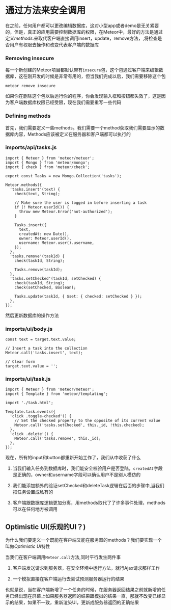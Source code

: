 # 通过方法来安全调用

在之前，任何用户都可以更改编辑数据库，这对小型app或者demo是无关紧要的，但是，真正的应用需要控制数据库的权限，在Meteor中，最好的方法是通过定义*methods*.来取代客户端直接调用insert，update，remove方法，,将检查是否用户有权限去操作和改变代表客户端的数据库

### Removing insecure

每一个新创建的Meteor项目都默认带有<code>insecure</code>包，这个包通过客户端来编辑数据库，这在刚开发的时候是非常有用的，但当我们完成以后，我们需要移除这个包
    
    meteor remove insecure
    
如果你在删除这个包以后运行你的程序，你会发现输入框和按钮都失效了，这是因为客户端数据库权限已经受限，现在我们需要重写一些代码

### Defining methods

首先，我们需要定义一些methods。我们需要一个method获取我们需要显示的数据库内容，Methods应该被定义在服务器和客户端都可以执行的
### imports/api/tasks.js

    import { Meteor } from 'meteor/meteor';
    import { Mongo } from 'meteor/mongo';
    import { check } from 'meteor/check';
     
    export const Tasks = new Mongo.Collection('tasks');
     
    Meteor.methods({
      'tasks.insert'(text) {
        check(text, String);
     
        // Make sure the user is logged in before inserting a task
        if (! Meteor.userId()) {
          throw new Meteor.Error('not-authorized');
        }
     
        Tasks.insert({
          text,
          createdAt: new Date(),
          owner: Meteor.userId(),
          username: Meteor.user().username,
        });
      },
      'tasks.remove'(taskId) {
        check(taskId, String);
     
        Tasks.remove(taskId);
      },
      'tasks.setChecked'(taskId, setChecked) {
        check(taskId, String);
        check(setChecked, Boolean);
     
        Tasks.update(taskId, { $set: { checked: setChecked } });
      },
    });

然后更新数据库的操作方法
### imports/ui/body.js

    const text = target.text.value;
 
    // Insert a task into the collection
    Meteor.call('tasks.insert', text);
 
    // Clear form
    target.text.value = '';
    
### imports/ui/task.js

    import { Meteor } from 'meteor/meteor';
    import { Template } from 'meteor/templating';
     
    import './task.html';
     
    Template.task.events({
      'click .toggle-checked'() {
        // Set the checked property to the opposite of its current value
        Meteor.call('tasks.setChecked', this._id, !this.checked);
      },
      'click .delete'() {
        Meteor.call('tasks.remove', this._id);
      },
    });
    
现在，所有的input和button都重新开始工作了，我们从中收获了什么

1.  当我们输入任务到数据库时，我们能安全校验用户是否登陆，<code>createdAt</code>字段是正确的，owner和username字段可以确认用户不是别人模仿的

2.  我们能添加额外的验证setChecked和deleteTask逻辑在后面的步骤中,当我们把任务设置成私有的

3.  客户端跟数据库逻辑更加分离，用methods取代了了许多事件处理，methods可以在任何地方被调用

## Optimistic UI(乐观的UI？)

为什么我们要定义一个既能在客户端又能在服务器的methods？我们要实现一个叫做*Optimistic UI*特性

当我们在客户端调用<code>Meteor.call</code>方法,同时平行发生两件事

1. 客户端发送请求到服务器，在安全环境中运行方法，就行Ajax请求那样工作

2. 一个模拟直接在客户端运行去尝试预测服务器运行的结果

也就是说，当在客户端新增了一个任务的时候，在服务器返回结果之前就新增的任务已经出现在屏幕上如果服务器返回的结果跟模拟的结果一直，那就不改变已经显示的结果，如果不一致，重新渲染UI，更新成服务器返回的正确结果